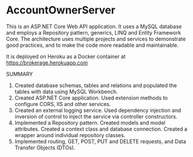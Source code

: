 # AccountOwnerServer

This is an ASP.NET Core Web API application. It uses a MySQL database and employs a Repository pattern, generics, LINQ and Entity Framework Core. The architecture uses multiple projects and services to demonstrate good practices, and to make the code more readable and maintainable.

It is deployed on Heroku as a Docker container at https://brokerage.herokuapp.com

SUMMARY

1. Created database schemas, tables and relations and populated the tables with data using MySQL Workbench.
1. Created ASP.NET Core application. Used extension methods to configure CORS, IIS and other services.
1. Created an external logging service. Used dependency injection and inversion of control to inject the service via controller constructors.
1. Implemented a Repository pattern. Created models and model attributes. Created a context class and database connection. Created a wrapper around individual repository classes.
1. Implemented routing, GET, POST, PUT and DELETE requests, and Data Transfer Objects (DTOs).
